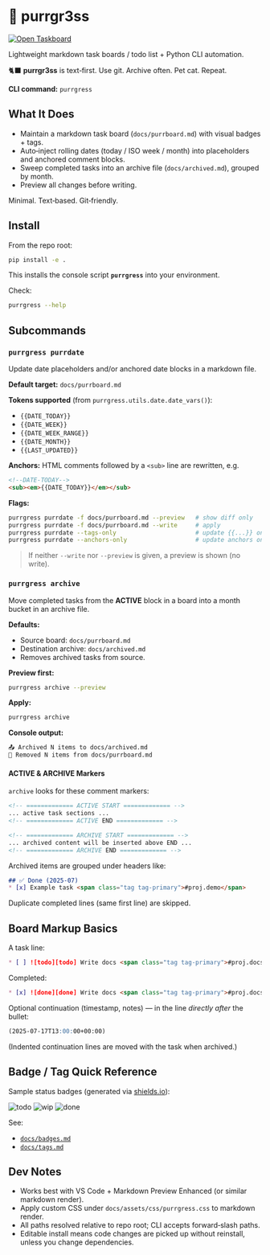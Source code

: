 # 🐾 purrgr3ss

[![Open Taskboard](https://img.shields.io/badge/🐱_Open--Taskboard-ff5e98?style=for-the-badge)](/docs/purrboard.md)

Lightweight markdown task boards / todo list + Python CLI automation.

🐈‍⬛ **purrgr3ss** is text‑first. Use git. Archive often. Pet cat. Repeat.

**CLI command:** `purrgress`

## What It Does

* Maintain a markdown task board (`docs/purrboard.md`) with visual badges + tags.
* Auto‑inject rolling dates (today / ISO week / month) into placeholders and anchored comment blocks.
* Sweep completed tasks into an archive file (`docs/archived.md`), grouped by month.
* Preview all changes before writing.

Minimal. Text‑based. Git‑friendly.

## Install

From the repo root:

```bash
pip install -e .
```

This installs the console script **`purrgress`** into your environment.

Check:

```bash
purrgress --help
```

## Subcommands

### `purrgress purrdate`

Update date placeholders and/or anchored date blocks in a markdown file.

**Default target:** `docs/purrboard.md`

**Tokens supported** (from `purrgress.utils.date.date_vars()`):

* `{{DATE_TODAY}}`
* `{{DATE_WEEK}}`
* `{{DATE_WEEK_RANGE}}`
* `{{DATE_MONTH}}`
* `{{LAST_UPDATED}}`

**Anchors:** HTML comments followed by a `<sub>` line are rewritten, e.g.

```markdown
<!--DATE-TODAY-->
<sub><em>{{DATE_TODAY}}</em></sub>
```

**Flags:**

```bash
purrgress purrdate -f docs/purrboard.md --preview   # show diff only
purrgress purrdate -f docs/purrboard.md --write     # apply
purrgress purrdate --tags-only                      # update {{...}} only
purrgress purrdate --anchors-only                   # update anchors only
```

> If neither `--write` nor `--preview` is given, a preview is shown (no write).

### `purrgress archive`

Move completed tasks from the **ACTIVE** block in a board into a month bucket in an archive file.

**Defaults:**

* Source board: `docs/purrboard.md`
* Destination archive: `docs/archived.md`
* Removes archived tasks from source.

**Preview first:**

```bash
purrgress archive --preview
```

**Apply:**

```bash
purrgress archive
```

**Console output:**

```txt
📤 Archived N items to docs/archived.md
🧹 Removed N items from docs/purrboard.md
```

#### ACTIVE & ARCHIVE Markers

`archive` looks for these comment markers:

```markdown
<!-- ============= ACTIVE START ============= -->
... active task sections ...
<!-- ============= ACTIVE END ============= -->

<!-- ============= ARCHIVE START ============= -->
... archived content will be inserted above END ...
<!-- ============= ARCHIVE END ============= -->
```

Archived items are grouped under headers like:

```markdown
## ✅ Done (2025-07)
* [x] Example task <span class="tag tag-primary">#proj.demo</span>
```

Duplicate completed lines (same first line) are skipped.

## Board Markup Basics

A task line:

```markdown
* [ ] ![todo][todo] Write docs <span class="tag tag-primary">#proj.docs</span>
```

Completed:

```markdown
* [x] ![done][done] Write docs <span class="tag tag-primary">#proj.docs</span>
```

Optional continuation (timestamp, notes) — in the line *directly after* the bullet:

```markdown
(2025-07-17T13:00:00+00:00)
```

(Indented continuation lines are moved with the task when archived.)

## Badge / Tag Quick Reference

Sample status badges (generated via [shields.io](https://shields.io)):

![todo](https://img.shields.io/badge/status-QUEUE-blue?style=plastic&logo=github)
![wip](https://img.shields.io/badge/status-WIP-orange?style=flat-square)
![done](https://img.shields.io/badge/status-DONE-brightgreen?style=flat-square)

See:

* [`docs/badges.md`](docs/badges.md)
* [`docs/tags.md`](docs/tags.md)

## Dev Notes

* Works best with VS Code + Markdown Preview Enhanced (or similar markdown render).
* Apply custom CSS under `docs/assets/css/purrgress.css` to markdown render.
* All paths resolved relative to repo root; CLI accepts forward‑slash paths.
* Editable install means code changes are picked up without reinstall, unless you change dependencies.